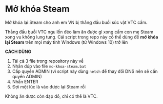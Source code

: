 # Mở khóa Steam
Mở khóa lại Steam cho anh em VN bị thằng đầu buồi súc vật VTC cấm.

Thằng đầu buồi VTC ngu lồn đéo làm ăn được gì xong cấm con mẹ Steam xong vu khống lung tung. Cái script trong repo này có thể dùng để **mở khóa lại Steam** trên mọi máy tính Windows (từ Windows 10) trở lên

**CÁCH DÙNG**
1) Tải cả 3 file trong repository này về
2) Nhấn đúp vào file `mo-khoa-steam.bat`
3) Cấp quyền ADMIN (vì script này dùng `netsh` để thay đổi DNS nên sẽ cần quyền ADMIN)
4) Nhấn ENTER
5) Đợi một lúc là vào được lại Steam rồi

Không ăn được còn đạp đổ, chỉ có thể là VTC.

